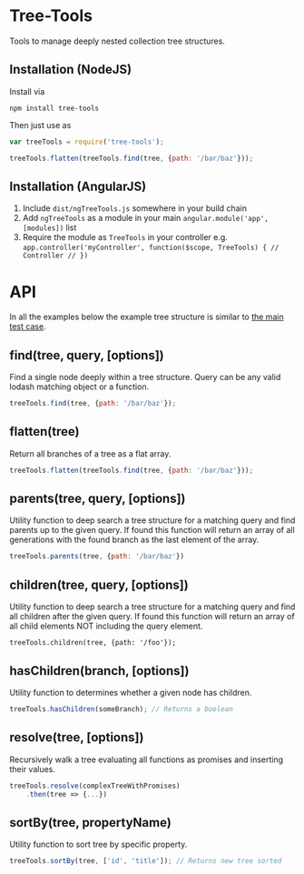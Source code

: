 Tree-Tools
==========
Tools to manage deeply nested collection tree structures.


Installation (NodeJS)
---------------------
Install via

	npm install tree-tools

Then just use as

```javascript
var treeTools = require('tree-tools');

treeTools.flatten(treeTools.find(tree, {path: '/bar/baz'}));
```

Installation (AngularJS)
-----------------------
1. Include `dist/ngTreeTools.js` somewhere in your build chain
2. Add `ngTreeTools` as a module in your main `angular.module('app', [modules])` list
3. Require the module as `TreeTools` in your controller e.g. `app.controller('myController', function($scope, TreeTools) { // Controller // })`


API
===
In all the examples below the example tree structure is similar to [the main test case](test/test.js).

find(tree, query, [options])
----------------------------
Find a single node deeply within a tree structure.
Query can be any valid lodash matching object or a function.

```javascript
treeTools.find(tree, {path: '/bar/baz'});
```


flatten(tree)
-------------
Return all branches of a tree as a flat array.

```javascript
treeTools.flatten(treeTools.find(tree, {path: '/bar/baz'}));
```


parents(tree, query, [options])
-------------------------------
Utility function to deep search a tree structure for a matching query and find parents up to the given query.
If found this function will return an array of all generations with the found branch as the last element of the array.

```javascript
treeTools.parents(tree, {path: '/bar/baz'})
```


children(tree, query, [options])
--------------------------------
Utility function to deep search a tree structure for a matching query and find all children after the given query.
If found this function will return an array of all child elements NOT including the query element.

```javscript
treeTools.children(tree, {path: '/foo'});
```


hasChildren(branch, [options])
------------------------------
Utility function to determines whether a given node has children.

```javascript
treeTools.hasChildren(someBranch); // Returns a boolean
```

resolve(tree, [options])
------------------------
Recursively walk a tree evaluating all functions as promises and inserting their values.

```javascript
treeTools.resolve(complexTreeWithPromises)
	.then(tree => {...})
```


sortBy(tree, propertyName)
------------------------------
Utility function to sort tree by specific property.

```javascript
treeTools.sortBy(tree, ['id', 'title']); // Returns new tree sorted
```
